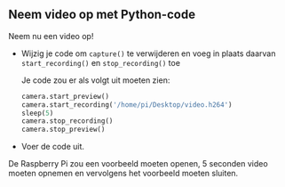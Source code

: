 ## Neem video op met Python-code

Neem nu een video op!

- Wijzig je code om `capture()` te verwijderen en voeg in plaats daarvan `start_recording()` en `stop_recording()` toe

    Je code zou er als volgt uit moeten zien:

    ```python
    camera.start_preview()
    camera.start_recording('/home/pi/Desktop/video.h264')
    sleep(5)
    camera.stop_recording()
    camera.stop_preview()
    ```

- Voer de code uit.

De Raspberry Pi zou een voorbeeld moeten openen, 5 seconden video moeten opnemen en vervolgens het voorbeeld moeten sluiten.

